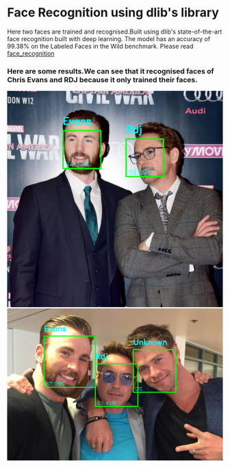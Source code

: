 # Face Recognition using dlib's library
Here two faces are trained and recognised.Built using dlib's state-of-the-art face recognition built with deep learning. The model has an accuracy of 99.38% on the Labeled Faces in the Wild benchmark.
Please read [face_recognition](https://github.com/ageitgey/face_recognition)

### Here are some results.We can see that it recognised faces of Chris Evans and RDJ because it only trained their faces.
![alt text](https://raw.githubusercontent.com/Ani-pejakala/face-recognition-using-dlib/master/w1.PNG)
![alt text](https://raw.githubusercontent.com/Ani-pejakala/face-recognition-using-dlib/master/w2.PNG)
